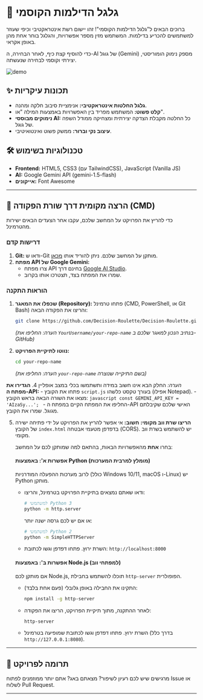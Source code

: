 # 🎡 גלגל הדילמות הקוסמי

ברוכים הבאים ל"גלגל הדילמות הקוסמי"! זהו יישום רשת אינטראקטיבי וכיפי שעוזר למשתמשים להכריע בדילמות. המשתמש מזין מספר אפשרויות, והגלגל בוחר אחת מהן באופן אקראי.

כדי להוסיף קצת כיף, לאחר הבחירה, ה-AI של גוגל (Gemini) מספק נימוק הומוריסטי, יצירתי וקוסמי לבחירה שנעשתה.

![demo](https://mitmachim.top/assets/uploads/files/1750907697343-ezgif-10887abbd99ec1.gif)
## ✨ תכונות עיקריות

-   **גלגל החלטות אינטראקטיבי:** אנימציית סיבוב חלקה ומהנה.
-   **קלט פשוט:** המשתמש מפריד בין האפשרויות באמצעות המילה "או".
-   **נימוקים מבוססי AI:** כל החלטה מקבלת הצדקה יצירתית ומצחיקה ממודל השפה של גוגל.
-   **עיצוב נקי וברור:** ממשק פשוט ואינטואיטיבי.

## 🛠️ טכנולוגיות בשימוש

-   **Frontend:** HTML5, CSS3 (עם TailwindCSS), JavaScript (Vanilla JS)
-   **AI:** Google Gemini API (gemini-1.5-flash)
-   **אייקונים:** Font Awesome

---

## 🚀 הרצה מקומית דרך שורת הפקודה (CMD)

כדי להריץ את הפרויקט על המחשב שלכם, עקבו אחר הצעדים הבאים ישירות מהטרמינל.

### דרישות קדם

1.  **Git:** ודאו ש-Git מותקן על המחשב שלכם. ניתן להוריד אותו [מכאן](https://git-scm.com/).
2.  **מפתח API של Google Gemini:**
    -   צרו מפתח API בחינם דרך [Google AI Studio](https://aistudio.google.com/app/apikey).
    -   שמרו את המפתח בצד, תצטרכו אותו בקרוב.

### הוראות התקנה

1.  **שכפלו את המאגר (Repository):**
    פתחו טרמינל (CMD, PowerShell, או Git Bash) והריצו את הפקודה הבאה:
    ```bash
    git clone https://github.com/Decision-Roulette/Decision-Roulette.github.io.git
    ```
    *(הערה: החליפו את `YourUsername/your-repo-name` בנתיב הנכון למאגר שלכם ב-GitHub)*

2.  **נווטו לתיקיית הפרויקט:**
    ```bash
    cd your-repo-name
    ```
    *(הערה: החליפו את `your-repo-name` בשם התיקייה שנוצרה)*
    
*הערה:* החלק הבא אינו חשוב במידה ותשתמשו בכלי במצב אופליין
4.  **הגדירו את מפתח ה-API:**
    -   פתחו את הקובץ `script.js` בעורך טקסט כלשהו (אפילו Notepad).
    -   מצאו את השורה הבאה בראש הקובץ:
        ```javascript
        const GEMINI_API_KEY = 'AIzaSy...';
        ```
    -   החליפו את המפתח הקיים במפתח ה-API האישי שלכם שקיבלתם מגוגל. שמרו את הקובץ.

5.  **הריצו שרת ווב מקומי:**
    **חשוב:** אי אפשר להריץ את הפרויקט על ידי פתיחה ישירה של הקובץ `index.html` בדפדפן מטעמי אבטחה (CORS). יש להשתמש בשרת ווב מקומי.
    
    בחרו **אחת** מהאפשרויות הבאות, בהתאם למה שמותקן לכם על המחשב:

    #### אפשרות א': באמצעות Python (מומלץ למרבית המערכות)
    לרוב מערכות ההפעלה המודרניות (כולל Windows 10/11, macOS ו-Linux) יש Python מותקן.
    -   ודאו שאתם נמצאים בתיקיית הפרויקט בטרמינל, והריצו:
        ```bash
        # למשתמשי Python 3
        python -m http.server
        ```
        או אם יש לכם גרסה ישנה יותר:
        ```bash
        # למשתמשי Python 2
        python -m SimpleHTTPServer
        ```
    -   השרת ירוץ. פתחו דפדפן וגשו לכתובת: `http://localhost:8000`

    #### אפשרות ב': באמצעות Node.js (למפתחי ווב)
    אם מותקן לכם Node.js, תוכלו להשתמש בחבילת `http-server` הפופולרית.
    -   התקינו את החבילה באופן גלובלי (פעם אחת בלבד):
        ```bash
        npm install -g http-server
        ```
    -   לאחר ההתקנה, מתוך תיקיית הפרויקט, הריצו את הפקודה:
        ```bash
        http-server
        ```
    -   השרת ירוץ. פתחו דפדפן וגשו לכתובת שמופיעה בטרמינל (בדרך כלל `http://127.0.0.1:8080`).

---



## 🤝 תרומה לפרויקט

מרגישים שיש לכם רעיון לשיפור? מצאתם באג? אתם יותר ממוזמנים לפתוח Issue או לשלוח Pull Request.

---
